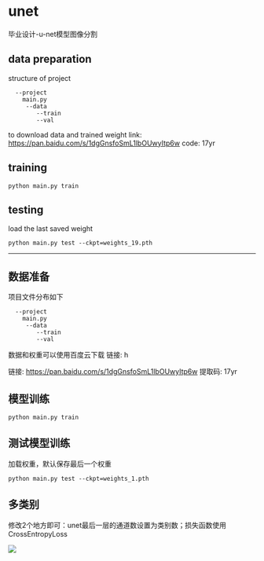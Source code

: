 # unet 
毕业设计-u-net模型图像分割
## data preparation
structure of project
```
  --project
  	main.py
  	 --data
   		--train
   		--val
```
to download data and trained weight link: https://pan.baidu.com/s/1dgGnsfoSmL1lbOUwyItp6w code: 17yr 


## training
```
python main.py train
```

## testing
load the last saved weight
```
python main.py test --ckpt=weights_19.pth
```
----

## 数据准备
项目文件分布如下
```
  --project
  	main.py
  	 --data
   		--train
   		--val
```

数据和权重可以使用百度云下载 链接: h

链接: https://pan.baidu.com/s/1dgGnsfoSmL1lbOUwyItp6w 提取码: 17yr

## 模型训练
```
python main.py train
```

## 测试模型训练
加载权重，默认保存最后一个权重
```
python main.py test --ckpt=weights_1.pth
```
## 多类别
修改2个地方即可：unet最后一层的通道数设置为类别数；损失函数使用CrossEntropyLoss



![](https://img-blog.csdn.net/20180508083935908)
